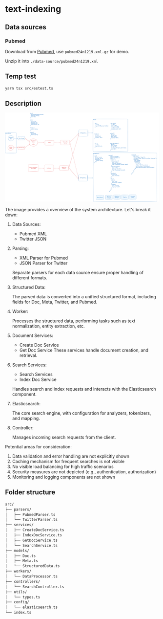 # text-indexing

## Data sources

### Pubmed

Download from [Pubmed](https://ftp.ncbi.nlm.nih.gov/pubmed/baseline/), use `pubmed24n1219.xml.gz` for demo.

Unzip it into `./data-source/pubmed24n1219.xml`

## Temp test

```bash
yarn tsx src/estest.ts
```

## Description

![System Architecture](design-ref/design.png)

The image provides a overview of the system architecture. Let's break it down:

1. Data Sources:
   - Pubmed XML
   - Twitter JSON

2. Parsing:
   - XML Parser for Pubmed
   - JSON Parser for Twitter

   Separate parsers for each data source ensure proper handling of different formats.

3. Structured Data:

   The parsed data is converted into a unified structured format, including fields for Doc, Meta, Twitter, and Pubmed.

4. Worker:

   Processes the structured data, performing tasks such as text normalization, entity extraction, etc.

5. Document Services:
   - Create Doc Service
   - Get Doc Service
   These services handle document creation, and retrieval.

6. Search Services:
   - Search Services
   - Index Doc Service

   Handles search and index requests and interacts with the Elasticsearch component.

7. Elasticsearch:

   The core search engine, with configuration for analyzers, tokenizers, and mapping.

8. Controller:

   Manages incoming search requests from the client.

Potential areas for consideration:

1. Data validation and error handling are not explicitly shown
2. Caching mechanism for frequent searches is not visible
3. No visible load balancing for high traffic scenarios
4. Security measures are not depicted (e.g., authentication, authorization)
5. Monitoring and logging components are not shown

## Folder structure

```txt
src/
├── parsers/
│   ├── PubmedParser.ts
│   └── TwitterParser.ts
├── services/
│   ├── CreateDocService.ts
│   ├── IndexDocService.ts
│   ├── GetDocService.ts
│   └── SearchService.ts
├── models/
│   ├── Doc.ts
│   ├── Meta.ts
│   └── StructuredData.ts
├── workers/
│   └── DataProcessor.ts
├── controllers/
│   └── SearchController.ts
├── utils/
│   └── types.ts
├── config/
│   └── elasticsearch.ts
└── index.ts
```
